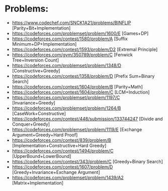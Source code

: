 # Problems: 

* https://www.codechef.com/SNCK1A21/problems/BINFLIP [Parity+Bit+Implementation] 
* https://codeforces.com/problemset/problem/1600/E [Games+DP]
* https://codeforces.com/contest/1580/problem/A [Suffix Minimum+DP+Implementation]
* https://codeforces.com/contest/1593/problem/D2 [Extremal Principle]
* https://codeforces.com/gym/350789/problem/C [Fenwick Tree+Inversion Count]
* https://codeforces.com/problemset/problem/1348/D [Constructive+Greedy]
* https://codeforces.com/contest/1358/problem/D [Prefix Sum+Binary Search]
* https://codeforces.com/contest/1604/problem/B [Parity+Math]
* https://codeforces.com/contest/1604/problem/C [LCM+Induction] 
* https://codeforces.com/problemset/problem/1197/C [Invariance+Greedy]
* https://codeforces.com/problemset/problem/1264/B [CaseWork+Constructive]
* https://codeforces.com/contest/448/submission/133744247 [Divide and Conquer+Greedy]
* https://codeforces.com/problemset/problem/1119/E [Exchange Argument+Greedy+Hard Proof] 
* https://codeforces.com/contest/839/problem/B [Implementation+Constructive+Hard Greedy]
* https://codeforces.com/contest/1494/problem/C [UpperBound+LowerBound] 
* https://codeforces.com/contest/343/problem/C [Greedy+Binary Search]
* https://codeforces.com/contest/1607/problem/D [Greedy+Invariance+Exchange Argument]
* https://codeforces.com/problemset/problem/1439/A2 [Matrix+Implementation] 
